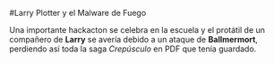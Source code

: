 #Larry Plotter y el Malware de Fuego

Una importante hackacton se celebra en la escuela y el protátil de un compañero de **Larry** se avería debido a un ataque de **Ballmermort**, perdiendo así toda la saga *Crepúsculo* en PDF que tenía guardado.